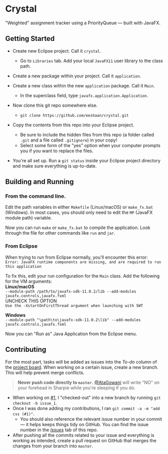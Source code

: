 # Crystal
"Weighted" assignment tracker using a PriorityQueue — built with JavaFX.

## Getting Started
- Create new Eclipse project. Call it `crystal`.
  - Go to `Libraries` tab. Add your local `JavaFX11` user library to the class path.
- Create a new package within your project. Call it `application`.
- Create a new class within the new `application` package. Call it `Main`.
  - In the superclass field, type `javafx.application.Application`.
  
- Now clone this git repo somewhere else.
  - `git clone https://github.com/eeshaan/crystal.git`
- Copy the contents from this repo into your Eclipse project.
  - Be sure to include the hidden files from this repo (a folder called `.git` and a file called `.gitignore`) in your copy!
  - Select some form of the "yes" option when your computer prompts you if you want to replace the files.
 - You're all set up. Run a `git status` inside your Eclipse project directory and make sure everything is up-to-date.
 
## Building and Running
### From the command line.
Edit the path variables in either `Makefile` (Linux/macOS) or `make_fx.bat` (Windows). In most cases, you should only need to edit the `MP` (JavaFX module path) variable.
 
Now you can run `make` or `make_fx.bat` to compile the application. Look through the file for other commands like `run` and `jar`.

### From Eclipse
When trying to run from Eclipse normally, you'll encounter this error:  
`Error: JavaFX runtime components are missing, and are required to run this application`

To fix this, edit your run configuration for the `Main` class. Add the following for the VM arguments:  
**Linux/macOS**  
`--module-path /path/to/javafx-sdk-11.0.2/lib --add-modules javafx.controls,javafx.fxml`  
UNCHECK THIS OPTION  
`Use the -XstartOnFirstThread argument when launching with SWT`

**Windows**  
`--module-path "\path\to\javafx-sdk-11.0.2\lib" --add-modules javafx.controls,javafx.fxml`

Now you can "Run as" Java Application from the Eclipse menu.

## Contributing
For the most part, tasks will be added as issues into the _To-do_ column of the [project board](https://github.com/eeshaan/crystal/projects/1). When working on a certain issue, create a new branch. This will help prevent merge conflicts. 
> **Never push code directly to `master`.** [@AtaGowani](https://github.com/AtaGowani) will write "NO" on your forehead in Sharpie while you're sleeping if you do.   
- When working on [#1](https://github.com/eeshaan/crystal/issues/1]), I "checked-out" into a new branch by running `git checkout -b issue_1`.
- Once I was done adding my contributions, I ran `git commit -a -m "add css (#1)"`.
  - You should also reference the relevant issue number in your commit &mdash; it helps keeps things tidy on GitHub. You can find the issue number in the [_Issues_](https://github.com/eeshaan/crystal/issues) tab of this repo.
- After pushing all the commits related to your issue and everything is working as intended, create a pull request on GitHub that merges the changes from your branch into `master`.
